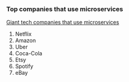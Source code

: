 ### Top companies that use microservices

[Giant tech companies that use microservices](https://goldenowl.asia/blog/these-giant-tech-companies-has-embraced-the-microservices-architecture)

1. Netflix
2. Amazon
3. Uber
4. Coca-Cola
5. Etsy
6. Spotify
7. eBay